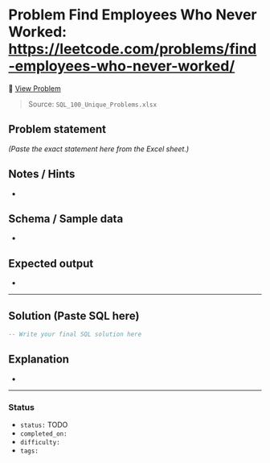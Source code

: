 # Problem Find Employees Who Never Worked: https://leetcode.com/problems/find-employees-who-never-worked/

🔗 [View Problem](https://leetcode.com/problems/find-employees-who-never-worked/)

> Source: `SQL_100_Unique_Problems.xlsx`

## Problem statement
*(Paste the exact statement here from the Excel sheet.)*

## Notes / Hints
- 

## Schema / Sample data
- 

## Expected output
- 

---

## Solution (Paste SQL here)
```sql
-- Write your final SQL solution here
```

## Explanation
- 

---

### Status
- `status:` TODO
- `completed_on:` 
- `difficulty:` 
- `tags:` 
